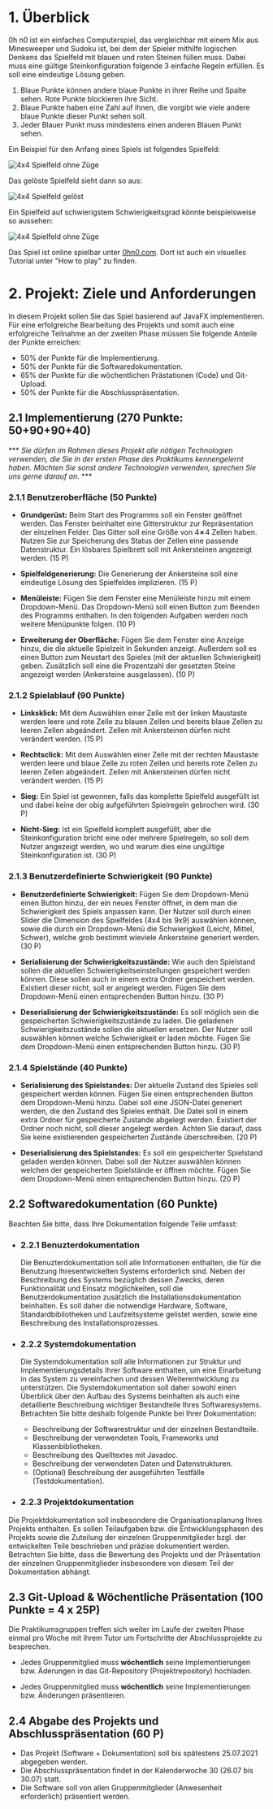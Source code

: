 # 1. Überblick

0h n0 ist ein einfaches Computerspiel, das vergleichbar mit einem Mix aus Minesweeper und Sudoku ist, bei dem der Spieler mithilfe logischen Denkens das Spielfeld mit blauen und roten Steinen füllen muss.
Dabei muss eine gültige Steinkonfiguration folgende 3 einfache Regeln erfüllen. Es soll eine eindeutige Lösung geben.

1. Blaue Punkte können andere blaue Punkte in ihrer Reihe und Spalte sehen. Rote Punkte blockieren ihre Sicht.
2. Blaue Punkte haben eine Zahl auf ihnen, die vorgibt wie viele andere blaue Punkte dieser Punkt sehen soll.
3. Jeder Blauer Punkt muss mindestens einen anderen Blauen Punkt sehen.

Ein Beispiel für den Anfang eines Spiels ist folgendes Spielfeld:

![4x4 Spielfeld ohne Züge](4x4-unedited.png)

Das gelöste Spielfeld sieht dann so aus:

![4x4 Spielfeld gelöst](4x4-finished.png)

Ein Spielfeld auf schwierigstem Schwierigkeitsgrad könnte beispielsweise so aussehen:

![4x4 Spielfeld ohne Züge](9x9-unedited.png)

Das Spiel ist online spielbar unter [0hn0.com](https://0hn0.com/). Dort ist auch ein visuelles Tutorial unter "How to play" zu finden.

# 2. Projekt: Ziele und Anforderungen

In diesem Projekt sollen Sie das Spiel basierend auf JavaFX implementieren. Für eine erfolgreiche Bearbeitung des Projekts und somit auch eine erfolgreiche Teilnahme an der zweiten Phase müssen Sie folgende Anteile der Punkte erreichen:
  - 50% der Punkte für die Implementierung.
  - 50% der Punkte für die Softwaredokumentation.
  - 65% der Punkte für die wöchentlichen Prästationen (Code) und Git-Upload.
  - 50% der Punkte für die Abschlusspräsentation.

## 2.1 Implementierung (270 Punkte: 50+90+90+40)

 \*\*\* _Sie dürfen im Rahmen dieses Projekt alle nötigen Technologien verwenden, die Sie in der ersten Phase des Praktikums kennengelernt haben. Möchten Sie sonst andere Technologien verwenden, sprechen Sie uns gerne darauf an._ \*\*\*

### 2.1.1 Benutzeroberfläche (50 Punkte)

  - **Grundgerüst:** Beim Start des Programms soll ein Fenster geöffnet werden. Das Fenster beinhaltet eine Gitterstruktur zur Repräsentation der einzelnen Felder. Das Gitter soll eine Größe von 4∗4 Zellen haben. Nutzen Sie zur Speicherung des Status der Zellen eine passende Datenstruktur. Ein lösbares Spielbrett soll mit Ankersteinen angezeigt werden. (15 P)

  - **Spielfeldgenerierung:** Die Generierung der Ankersteine soll eine eindeutige Lösung des Spielfeldes implizieren. (15 P)

  - **Menüleiste:** Fügen Sie dem Fenster eine Menüleiste hinzu mit einem Dropdown-Menü. Das Dropdown-Menü soll einen Button zum Beenden des Programms enthalten. In den folgenden Aufgaben werden noch weitere Menüpunkte folgen. (10 P)

  - **Erweiterung der Oberfläche:** Fügen Sie dem Fenster eine Anzeige hinzu, die die aktuelle Spielzeit in Sekunden anzeigt. Außerdem soll es einen Button zum Neustart des Spieles (mit der aktuellen Schwierigkeit) geben. Zusätzlich soll eine die Prozentzahl der gesetzten Steine angezeigt werden (Ankersteine ausgelassen). (10 P)

### 2.1.2 Spielablauf  (90 Punkte)

  - **Linksklick:** Mit dem Auswählen einer Zelle mit der linken Maustaste werden leere und rote Zelle zu blauen Zellen und bereits blaue Zellen zu leeren Zellen abgeändert. Zellen mit Ankersteinen dürfen nicht verändert werden. (15 P)

  - **Rechtsclick:** Mit dem Auswählen einer Zelle mit der rechten Maustaste werden leere und blaue Zelle zu roten Zellen und bereits rote Zellen zu leeren Zellen abgeändert. Zellen mit Ankersteinen dürfen nicht verändert werden. (15 P)

  - **Sieg:** Ein Spiel ist gewonnen, falls das komplette Spielfeld ausgefüllt ist und dabei keine der obig aufgeführten Spielregeln gebrochen wird. (30 P)

  - **Nicht-Sieg:** Ist ein Spielfeld komplett ausgefüllt, aber die Steinkonfiguration bricht eine oder mehrere Spielregeln, so soll dem Nutzer angezeigt werden, wo und warum dies eine ungültige Steinkonfiguration ist. (30 P)

### 2.1.3 Benutzerdefinierte Schwierigkeit (90 Punkte)

  - **Benutzerdefinierte Schwierigkeit:** Fügen Sie dem Dropdown-Menü einen Button hinzu, der ein neues Fenster öffnet, in dem man die Schwierigkeit des Spiels anpassen kann. Der Nutzer soll durch einen Slider die Dimension des Spielfeldes (4x4 bis 9x9) auswählen können, sowie die durch ein Dropdown-Menü die Schwierigkeit (Leicht, Mittel, Schwer), welche grob bestimmt wieviele Ankersteine generiert werden. (30 P)

  - **Serialisierung der Schwierigkeitszustände:** Wie auch den Spielstand sollen die aktuellen Schwierigkeitseinstellungen gespeichert werden können. Diese sollen auch in einem extra Ordner gespeichert werden. Existiert dieser nicht, soll er angelegt werden. Fügen Sie dem Dropdown-Menü einen entsprechenden Button hinzu. (30 P)

  - **Deserialisierung der Schwierigkeitszustände:** Es soll möglich sein die gespeicherten Schwierigkeitszustände zu laden. Die geladenen Schwierigkeitszustände sollen die aktuellen  ersetzen. Der Nutzer soll auswählen können welche Schwierigkeit er laden möchte. Fügen Sie dem Dropdown-Menü einen entsprechenden Button hinzu. (30 P)

### 2.1.4 Spielstände (40 Punkte)

  - **Serialisierung des Spielstandes:** Der aktuelle Zustand des Spieles soll gespeichert werden können. Fügen Sie einen entsprechenden Button dem Dropdown-Menü hinzu. Dabei soll eine JSON-Datei generiert werden, die den Zustand des Spieles enthält. Die Datei soll in einem extra Ordner für gespeicherte Zustande abgelegt werden. Existiert der Ordner noch nicht, soll dieser angelegt werden. Achten Sie darauf, dass Sie keine existierenden gespeicherten Zustände überschreiben. (20 P)

  - **Deserialisierung des Spielstandes:** Es soll ein gespeicherter Spielstand geladen werden können. Dabei soll der Nutzer auswählen können welchen der gespeicherten Spielstände er öffnen möchte. Fügen Sie dem Dropdown-Menü einen entsprechenden Button hinzu. (20 P)

## 2.2 Softwaredokumentation (60 Punkte)

Beachten Sie bitte, dass Ihre Dokumentation folgende Teile umfasst:

 - ### 2.2.1 Benuzterdokumentation

    Die Benuzterdokumentation soll alle Informationen enthalten, die für die Benutzung Ihresentwickelten Systems erforderlich sind. Neben der Beschreibung des Systems bezüglich dessen Zwecks, deren Funktionalität und Einsatz möglichkeiten, soll die Benutzerdokumentation zusätzlich die Installationsdokumentation beinhalten. Es soll daher die notwendige Hardware, Software, Standardbibliotheken und Laufzeitsysteme gelistet werden, sowie eine Beschreibung des Installationsprozesses.

 - ### 2.2.2 Systemdokumentation

    Die Systemdokumentation soll alle Informationen zur Struktur und Implementierungsdetails Ihrer Software enthalten, um eine Einarbeitung in das System zu vereinfachen und dessen Weiterentwicklung zu unterstützen. Die Systemdokumentation soll daher sowohl einen Überblick über den Aufbau des Systems beinhalten als auch eine detaillierte Beschreibung wichtiger Bestandteile Ihres Softwaresystems. Betrachten Sie bitte deshalb folgende Punkte bei Ihrer Dokumentation:

    - Beschreibung der Softwarestruktur und der einzelnen Bestandteile.
    - Beschreibung der verwendeten Tools, Frameworks und Klassenbibliotheken.
    - Beschreibung des Quelltextes mit Javadoc.
    - Beschreibung der verwendeten Daten und Datenstrukturen.
    - (Optional) Beschreibung der ausgeführten Testfälle (Testdokumentation).

 - ### 2.2.3 Projektdokumentation

  Die Projektdokumentation soll insbesondere die Organisationsplanung Ihres Projekts enthalten. Es sollen Teilaufgaben bzw. die Entwicklungsphasen des Projekts sowie  die  Zuteilung  der einzelnen Gruppenmitglieder bzgl. der entwickelten Teile beschrieben und präzise dokumentiert werden. Betrachten Sie bitte, dass die Bewertung des Projekts und der Präsentation der einzelnen Gruppenmitglieder insbesondere von diesem Teil der Dokumentation abhängt.
<br/>

## 2.3 Git-Upload & Wöchentliche Präsentation (100 Punkte = 4 x 25P)

Die Praktikumsgruppen treffen sich weiter im Laufe der zweiten Phase einmal pro Woche mit ihrem Tutor um Fortschritte der Abschlussprojekte zu besprechen.

  - Jedes Gruppenmitglied muss **wöchentlich** seine Implementierungen bzw. Äderungen in das Git-Repository (Projektrepository) hochladen.

  - Jedes Gruppenmitglied muss **wöchentlich** seine Implementierungen bzw. Änderungen präsentieren.

## 2.4 Abgabe des Projekts und Abschlusspräsentation (60 P)

  - Das Projekt (Software + Dokumentation) soll bis spätestens 25.07.2021 abgegeben werden.
  - Die Abschlusspräsentation findet in der Kalenderwoche 30 (26.07 bis 30.07) statt.
  - Die Software soll von allen Gruppenmitglieder (Anwesenheit erforderlich) präsentiert werden.
